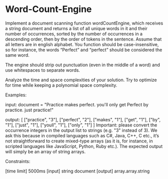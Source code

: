 # Word-Count-Engine

Implement a document scanning function wordCountEngine, which receives a string document and returns a list of all unique words in it and their number of occurrences, sorted by the number of occurrences in a descending order, then by the order of tokens in the sentence. Assume that all letters are in english alphabet. You function should be case-insensitive, so for instance, the words “Perfect” and “perfect” should be considered the same word.

The engine should strip out punctuation (even in the middle of a word) and use whitespaces to separate words.

Analyze the time and space complexities of your solution. Try to optimize for time while keeping a polynomial space complexity.

Examples:

input:  document = "Practice makes perfect. you'll only
                    get Perfect by practice. just practice!"

output: [ ["practice", "3"], ["perfect", "2"],
          ["makes", "1"], ["get", "1"], ["by", "1"],
          ["just", "1"], ["youll", "1"], ["only", "1"] ]
Important: please convert the occurrence integers in the output list to strings (e.g. "3" instead of 3). We ask this because in compiled languages such as C#, Java, C++, C etc., it’s not straightforward to create mixed-type arrays (as it is, for instance, in scripted languages like JavaScript, Python, Ruby etc.). The expected output will simply be an array of string arrays.

Constraints:

[time limit] 5000ms
[input] string document
[output] array.array.string
